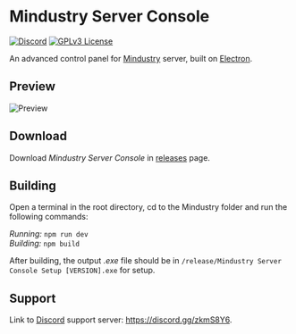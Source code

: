 # Mindustry Server Console

[![Discord](https://img.shields.io/discord/719256219700953311)](https://discord.gg/zkmS8Y6)
[![GPLv3 License](https://img.shields.io/badge/License-GPL%20v3-yellow.svg)](LICENSE.txt)

An advanced control panel for [Mindustry](https://github.com/Anuken/Mindustry) server, built on [Electron](https://github.com/electron/electron).

## Preview

![Preview](https://github.com/Summet-V/Mindustry-Server-Console/raw/master/resources/preview.png)

## Download

Download _Mindustry Server Console_ in [releases](https://github.com/Summet-V/Mindustry-Server-Console/releases) page.

## Building

Open a terminal in the root directory, cd to the Mindustry folder and run the following commands:

_Running:_ `npm run dev` <br>
_Building:_ `npm build`

After building, the output _.exe_ file should be in `/release/Mindustry Server Console Setup [VERSION].exe` for setup.

## Support

Link to [Discord](https://discord.gg/zkmS8Y6) support server: https://discord.gg/zkmS8Y6.
